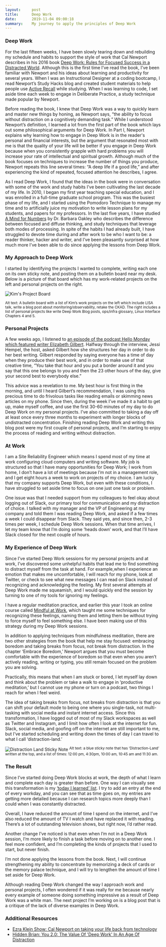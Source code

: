 ```yaml
---
layout:     post
title:      Deep Work
date:       2019-11-04 09:00:18
summary:    My journey to apply the principles of Deep Work
---
```


### Deep Work 
For the last fifteen weeks, I have been slowly tearing down and rebuilding my schedule and habits to support the style of work that Cal Newport describes in his 2016 book [Deep Work: Rules for Focused Success in a Distracted World](https://www.indiebound.org/book/9781455586691). Although this is the first time I’ve read the book, I’ve been familiar with Newport and his ideas about learning and productivity for several years. When I was an Instructional Designer at a coding bootcamp, I read Newport’s Study Hacks blog and created student materials to help people use [Active Recall](https://www.youtube.com/watch?v=eL0QFTwgEgQ) while studying. When I was learning to code, I set aside time each week to engage in Deliberate Practice, a study technique made popular by Newport. 

Before reading the book, I knew that Deep Work was a way to quickly learn and master new things by honing, as Newport says, “the ability to focus without distraction on a cognitively demanding task.” While I understood Newport’s definition, I learned a lot from the first part of the book which lays out some philosophical arguments for Deep Work. In Part I, Newport explains why learning how to engage in Deep Work is in the reader's personal and financial interests, but the argument that resonated most with me is that the quality of your life will be better if you engage in Deep Work because when you consistently grapple with hard problems you will increase your rate of intellectual and spiritual growth. Although much of the book focuses on techniques to increase the number of things you produce, Newport repeats this line several times: “A deep life if a good life,” and after experiencing the kind of repeated, focused attention he describes, I agree. 

As I read Deep Work, I found that the ideas in the book were in conversation with some of the work and study habits I’ve been cultivating the last decade of my life. In 2010, I began my first year teaching special education, and I was enrolled in a full-time graduate school program. This was the busiest phase of my life, and I started using the Pomodoro Technique to manage my time and to artificially juice my motivation to write lesson plans for my students, and papers for my professors. In the last five years, I have studied [A Mind for Numbers](https://www.indiebound.org/book/9780399165245) by Dr. Barbara Oakley who describes the difference between focused and diffuse thinking, and study techniques that leverage both modes of processing. In spite of the habits I had already built, I have struggled to devote time during and after work to be who I want to be: a reader thinker, hacker and writer, and I’ve been pleasantly surprised at how much more I’ve been able to do since applying the lessons from Deep Work.

### My Approach to Deep Work
I started by identifying the projects I wanted to complete, writing each one on its own sticky note, and posting them on a bulletin board near my desk. Below is a picture of that board which has my work-related projects on the left and personal projects on the right.  

![Kim's Project Board](https://res.cloudinary.com/kimschlesinger/image/upload/v1571666317/goals.jpg)

<sup>Alt text: A bulletin board with a list of Kim’s work projects on the left which include LISA talk, write a blog post about monitoring/observability, retake the CKAD. The right includes a list of personal projects like write Deep Work Blog posts, ops/infra glossary, Linux Interface Chapters 4 and 5.</sup>

### Personal Projects 
A few weeks ago, I listened to [an episode of the podcast Hello Monday which featured writer Elizabeth Gilbert](https://www.linkedin.com/pulse/careers-versus-vocations-elizabeth-gilbert-jessi-hempel/). Halfway through the interview, Jessi Hempel, the host, asked Gilbert how she structures her day in order to do her best writing. Gilbert responded by saying everyone has a time of day when they produce their best work, and in order to make use of that creative time, “You take that hour and you put a border around it and you say that this one belongs to you and then the 23 other hours of the day, give your second best to everybody else.” 

This advice was a revelation to me. My best hour is first thing in the morning, and until I heard Gilbert’s recommendation, I was using this precious time to do frivolous tasks like reading emails or skimming news articles on my phone. Since then, during the week I’ve made it a habit to get up, make myself coffee, and use the first 30-60 minutes of my day to do Deep Work on my personal projects. I’ve also committed to taking a day off at least once every three months to experiment with longer blocks of undistracted concentration. Finishing reading Deep Work and writing this blog post were my first couple of personal projects, and I’m starting to enjoy the process of reading and writing without distraction. 

### At Work 
I am a Site Reliability Engineer which means I spend most of my time at work configuring cloud computers and writing software. My job is structured so that I have many opportunities for Deep Work; I work from home, I don’t have a lot of meetings because I’m not in a management role, and I get eight hours a week to work on projects of my choice. I am lucky that my company supports Deep Work, but even with these conditions, I have struggled to set aside time to focus on one just one task or problem. 

One issue was that I needed support from my colleagues to feel okay about logging out of Slack, our primary tool for communication and my distraction of choice. I talked with my manager and the VP of Engineering at my company and told them I was reading Deep Work, and asked if a few times a week I could disappear from Slack. They said yes, and since then, 2-3 times per week, I schedule Deep Work sessions. When that time arrives, I let my team know that I’m doing some ‘heads down’ work, and that I’ll have Slack closed for the next couple of hours. 

### My Experience of Deep Work 
Since I’ve started Deep Work sessions for my personal projects and at work, I’ve discovered some unhelpful habits that lead me to find something to distract myself from the task at hand. For example,when I experience an emotion that makes me uncomfortable, I will reach for my phone, look at Twitter, or check to see what new messages I can read on Slack instead of recognizing and acknowledging the feeling. My first several attempts at Deep Work made me squeamish, and I would quickly end the session by turning to one of my tools for ignoring my feelings. 

I have a regular meditation practice, and earlier this year I took an online course called [Mindful at Work](https://www.enaropa.org/course-overview/mindful-work/), which taught me some techniques for recognizing these feelings, naming them and letting them be without trying to force myself to feel something else. I have been making use of this strategy during my Deep Work sessions. 

In addition to applying techniques from mindfulness meditation, there are two other strategies from the book that help me stay focused: embracing boredom and taking breaks from focus, not break from distraction. In the chapter ‘Embrace Boredom,’ Newport argues that you must become comfortable with the experience of boredom so that even when you aren’t actively reading, writing or typing, you still remain focused on the problem you are solving.

Practically, this means that when I am stuck or bored, I let myself lay down and think about the problem or take a walk to engage in ‘productive meditation,’ but I cannot use my phone or turn on a podcast, two things I reach for when I feel weird. 

The idea of taking breaks from focus, not breaks from distraction is that you can shift your default mode to being one where you single-task, not multi-tasking with social media and instant internet access. Since this transformation, I have logged out of most of my Slack workspaces as well as Twitter and Instagram, and I limit how often I look at the internet for fun. Slack, social media, and goofing off on the internet are still important to me, but I’ve started scheduling and writing down the times of day I can travel to what I call ‘distraction-land.’

![Distraction Land Sticky Note](https://res.cloudinary.com/kimschlesinger/image/upload/v1572191354/distraction-land.jpg)
<sup>Alt text: a blue sticky note that has ‘Distraction-Land’ written at the top, and a list of times: 12:00 pm, 4:30pm, 10:00 am, 10:45 am and 11:30 am.</sup>

### The Result 
Since I’ve started doing Deep Work blocks at work, the depth of what I learn and complete each day is greater than before. One way I can visually see this transformation is my [‘today I learned’ list](https://ops-glossary.com/til.html). I try to add an entry at the end of every workday, and you can see that as time goes on, my entries are getting more detailed because I can research topics more deeply than I could when I was constantly distracted. 

Overall, I have reduced the amount of time I spend on the internet, and I’ve also reduced the amount of TV I watch and have replaced it with reading. There’s a lot of outstanding television shows, but right now, I’d rather read. 

Another change I’ve noticed is that even when I’m not in a Deep Work session, I’m more likely to finish a task before moving on to another one. I feel more confident, and I’m completing the kinds of projects that I used to start, but never finish. 

I’m not done applying the lessons from the book. Next, I will continue strengthening my ability to concentrate by memorizing a deck of cards or the memory palace technique, and I will try to lengthen the amount of time I set aside for Deep Work. 

Although reading Deep Work changed the way I approach work and personal projects, I often wondered if it was really for me because nearly every example of someone doing something impressive as a result of Deep Work was a white man. The next project I’m working on is a blog post that is a critique of the lack of diverse examples in Deep Work. 

### Additional Resources 
* [Ezra Klein Show: Cal Newport on taking your life back from technology](https://www.vox.com/2017/4/21/15382282/cal-newport-taking-life-back-technology)
* [Hidden Brian: You 2.0: The Value Of 'Deep Work' In An Age Of Distraction](https://www.npr.org/2017/07/25/539092670/you-2-0-the-value-of-deep-work-in-an-age-of-distraction)




